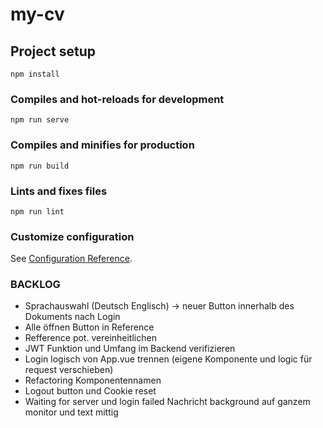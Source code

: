 # my-cv

## Project setup

```
npm install
```

### Compiles and hot-reloads for development

```
npm run serve
```

### Compiles and minifies for production

```
npm run build
```

### Lints and fixes files

```
npm run lint
```

### Customize configuration

See [Configuration Reference](https://cli.vuejs.org/config/).

### BACKLOG

- Sprachauswahl (Deutsch Englisch)
  -> neuer Button innerhalb des Dokuments nach Login
- Alle öffnen Button in Reference
- Refference pot. vereinheitlichen
- JWT Funktion und Umfang im Backend verifizieren
- Login logisch von App.vue trennen (eigene Komponente und logic für request verschieben)
- Refactoring Komponentennamen
- Logout button und Cookie reset
- Waiting for server und login failed Nachricht background auf ganzem monitor und text mittig
